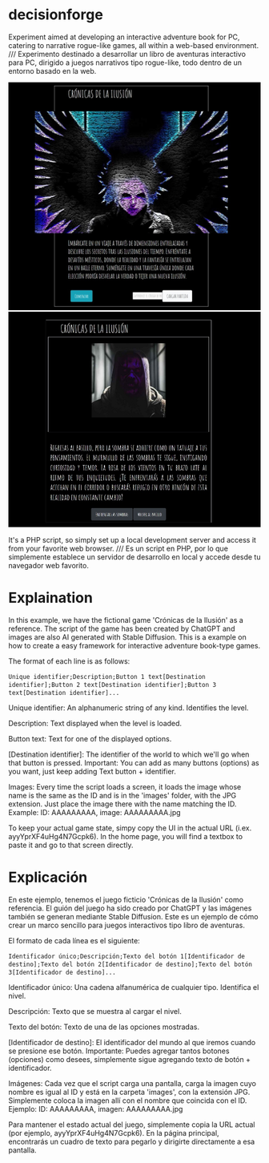 # decisionforge
Experiment aimed at developing an interactive adventure book for PC, catering to narrative rogue-like games, all within a web-based environment. /// Experimento destinado a desarrollar un libro de aventuras interactivo para PC, dirigido a juegos narrativos tipo rogue-like, todo dentro de un entorno basado en la web.

![Captura del index de DecisionForge](cap1.jpg)
![Captura de una pantalla de juego en DecisionForge](cap2.jpg)

It's a PHP script, so simply set up a local development server and access it from your favorite web browser. /// Es un script en PHP, por lo que simplemente establece un servidor de desarrollo en local y accede desde tu navegador web favorito.

# Explaination
In this example, we have the fictional game 'Crónicas de la Ilusión' as a reference. The script of the game has been created by ChatGPT and images are also AI generated with Stable Diffusion. This is a example on how to create a easy framework for interactive adventure book-type games. 

The format of each line is as follows:

    Unique identifier;Description;Button 1 text[Destination identifier];Button 2 text[Destination identifier];Button 3 text[Destination identifier]...

Unique identifier: An alphanumeric string of any kind. Identifies the level.

Description: Text displayed when the level is loaded.

Button text: Text for one of the displayed options.

[Destination identifier]: The identifier of the world to which we'll go when that button is pressed. 
Important: You can add as many buttons (options) as you want, just keep adding Text button + identifier. 

Images: Every time the script loads a screen, it loads the image whose name is the same as the ID and is in the 'images' folder, with the JPG extension. Just place the image there with the name matching the ID. Example: ID: AAAAAAAAA, image: AAAAAAAAA.jpg

To keep your actual game state, simpy copy the UI in the actual URL (i.ex. ayyYprXF4uHg4N7Gcpk6). In the home page, you will find a textbox to paste it and go to that screen directly.

# Explicación

En este ejemplo, tenemos el juego ficticio 'Crónicas de la Ilusión' como referencia. El guión del juego ha sido creado por ChatGPT y las imágenes también se generan mediante Stable Diffusion. Este es un ejemplo de cómo crear un marco sencillo para juegos interactivos tipo libro de aventuras.

El formato de cada línea es el siguiente:

    Identificador único;Descripción;Texto del botón 1[Identificador de destino];Texto del botón 2[Identificador de destino];Texto del botón 3[Identificador de destino]...

Identificador único: Una cadena alfanumérica de cualquier tipo. Identifica el nivel.

Descripción: Texto que se muestra al cargar el nivel.

Texto del botón: Texto de una de las opciones mostradas.

[Identificador de destino]: El identificador del mundo al que iremos cuando se presione ese botón.
Importante: Puedes agregar tantos botones (opciones) como desees, simplemente sigue agregando texto de botón + identificador.

Imágenes: Cada vez que el script carga una pantalla, carga la imagen cuyo nombre es igual al ID y está en la carpeta 'images', con la extensión JPG. Simplemente coloca la imagen allí con el nombre que coincida con el ID. Ejemplo: ID: AAAAAAAAA, imagen: AAAAAAAAA.jpg

Para mantener el estado actual del juego, simplemente copia la URL actual (por ejemplo, ayyYprXF4uHg4N7Gcpk6). En la página principal, encontrarás un cuadro de texto para pegarlo y dirigirte directamente a esa pantalla.
